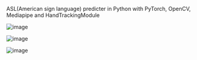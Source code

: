 ASL(American sign language) predicter in Python with PyTorch, OpenCV, Mediapipe and HandTrackingModule


![image](https://github.com/user-attachments/assets/ae08ec2e-0b59-4157-b05f-d040e2ca13cc)

![image](https://github.com/user-attachments/assets/8de57ec3-deda-499f-a6f9-f9d607d592d3)

![image](https://github.com/user-attachments/assets/4e1f4654-9f63-48f6-8d88-e0c1dc7dd71d)
